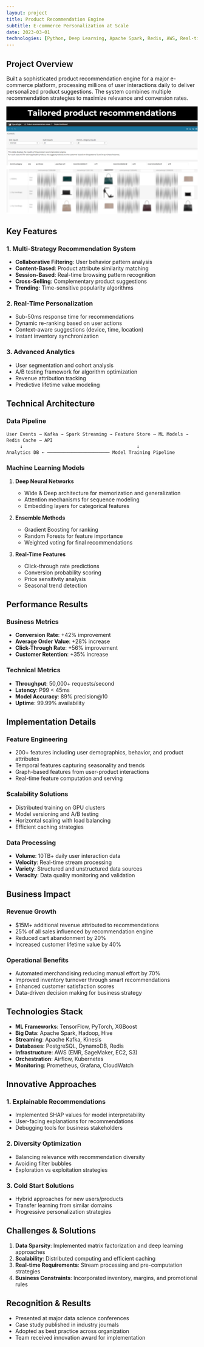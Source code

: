 ```yaml
---
layout: project
title: Product Recommendation Engine
subtitle: E-commerce Personalization at Scale
date: 2023-03-01
technologies: [Python, Deep Learning, Apache Spark, Redis, AWS, Real-time ML]
---
```


## Project Overview

Built a sophisticated product recommendation engine for a major e-commerce platform, processing millions of user interactions daily to deliver personalized product suggestions. The system combines multiple recommendation strategies to maximize relevance and conversion rates.

<img src="/assets/product-recommendation-engine-image.png" alt="Product Recommendation Engine" class="project-image">

## Key Features

### 1. Multi-Strategy Recommendation System
- **Collaborative Filtering**: User behavior pattern analysis
- **Content-Based**: Product attribute similarity matching
- **Session-Based**: Real-time browsing pattern recognition
- **Cross-Selling**: Complementary product suggestions
- **Trending**: Time-sensitive popularity algorithms

### 2. Real-Time Personalization
- Sub-50ms response time for recommendations
- Dynamic re-ranking based on user actions
- Context-aware suggestions (device, time, location)
- Instant inventory synchronization

### 3. Advanced Analytics
- User segmentation and cohort analysis
- A/B testing framework for algorithm optimization
- Revenue attribution tracking
- Predictive lifetime value modeling

## Technical Architecture

### Data Pipeline
```
User Events → Kafka → Spark Streaming → Feature Store → ML Models → Redis Cache → API
     ↓                                          ↓
Analytics DB ← ─────────────────────── Model Training Pipeline
```

### Machine Learning Models

1. **Deep Neural Networks**
   - Wide & Deep architecture for memorization and generalization
   - Attention mechanisms for sequence modeling
   - Embedding layers for categorical features

2. **Ensemble Methods**
   - Gradient Boosting for ranking
   - Random Forests for feature importance
   - Weighted voting for final recommendations

3. **Real-Time Features**
   - Click-through rate predictions
   - Conversion probability scoring
   - Price sensitivity analysis
   - Seasonal trend detection

## Performance Results

### Business Metrics
- **Conversion Rate**: +42% improvement
- **Average Order Value**: +28% increase
- **Click-Through Rate**: +56% improvement
- **Customer Retention**: +35% increase

### Technical Metrics
- **Throughput**: 50,000+ requests/second
- **Latency**: P99 < 45ms
- **Model Accuracy**: 89% precision@10
- **Uptime**: 99.99% availability

## Implementation Details

### Feature Engineering
- 200+ features including user demographics, behavior, and product attributes
- Temporal features capturing seasonality and trends
- Graph-based features from user-product interactions
- Real-time feature computation and serving

### Scalability Solutions
- Distributed training on GPU clusters
- Model versioning and A/B testing
- Horizontal scaling with load balancing
- Efficient caching strategies

### Data Processing
- **Volume**: 10TB+ daily user interaction data
- **Velocity**: Real-time stream processing
- **Variety**: Structured and unstructured data sources
- **Veracity**: Data quality monitoring and validation

## Business Impact

### Revenue Growth
- $15M+ additional revenue attributed to recommendations
- 25% of all sales influenced by recommendation engine
- Reduced cart abandonment by 20%
- Increased customer lifetime value by 40%

### Operational Benefits
- Automated merchandising reducing manual effort by 70%
- Improved inventory turnover through smart recommendations
- Enhanced customer satisfaction scores
- Data-driven decision making for business strategy

## Technologies Stack

- **ML Frameworks**: TensorFlow, PyTorch, XGBoost
- **Big Data**: Apache Spark, Hadoop, Hive
- **Streaming**: Apache Kafka, Kinesis
- **Databases**: PostgreSQL, DynamoDB, Redis
- **Infrastructure**: AWS (EMR, SageMaker, EC2, S3)
- **Orchestration**: Airflow, Kubernetes
- **Monitoring**: Prometheus, Grafana, CloudWatch

## Innovative Approaches

### 1. Explainable Recommendations
- Implemented SHAP values for model interpretability
- User-facing explanations for recommendations
- Debugging tools for business stakeholders

### 2. Diversity Optimization
- Balancing relevance with recommendation diversity
- Avoiding filter bubbles
- Exploration vs exploitation strategies

### 3. Cold Start Solutions
- Hybrid approaches for new users/products
- Transfer learning from similar domains
- Progressive personalization strategies

## Challenges & Solutions

1. **Data Sparsity**: Implemented matrix factorization and deep learning approaches
2. **Scalability**: Distributed computing and efficient caching
3. **Real-time Requirements**: Stream processing and pre-computation strategies
4. **Business Constraints**: Incorporated inventory, margins, and promotional rules

## Recognition & Results

- Presented at major data science conferences
- Case study published in industry journals
- Adopted as best practice across organization
- Team received innovation award for implementation